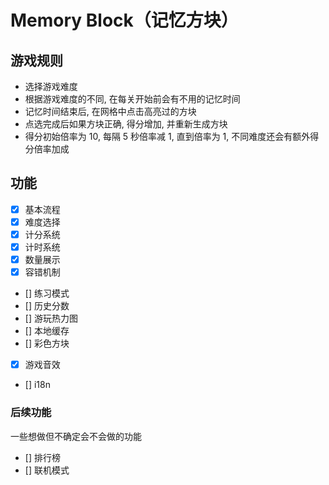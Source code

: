 # Memory Block（记忆方块）

## 游戏规则
- 选择游戏难度
- 根据游戏难度的不同, 在每关开始前会有不用的记忆时间
- 记忆时间结束后, 在网格中点击高亮过的方块
- 点选完成后如果方块正确, 得分增加, 并重新生成方块
- 得分初始倍率为 10, 每隔 5 秒倍率减 1, 直到倍率为 1, 不同难度还会有额外得分倍率加成

## 功能
- [x] 基本流程
- [x] 难度选择
- [x] 计分系统
- [x] 计时系统
- [x] 数量展示
- [x] 容错机制
- [] 练习模式
- [] 历史分数
- [] 游玩热力图
- [] 本地缓存
- [] 彩色方块
- [x] 游戏音效
- [] i18n

### 后续功能
一些想做但不确定会不会做的功能
- [] 排行榜
- [] 联机模式
